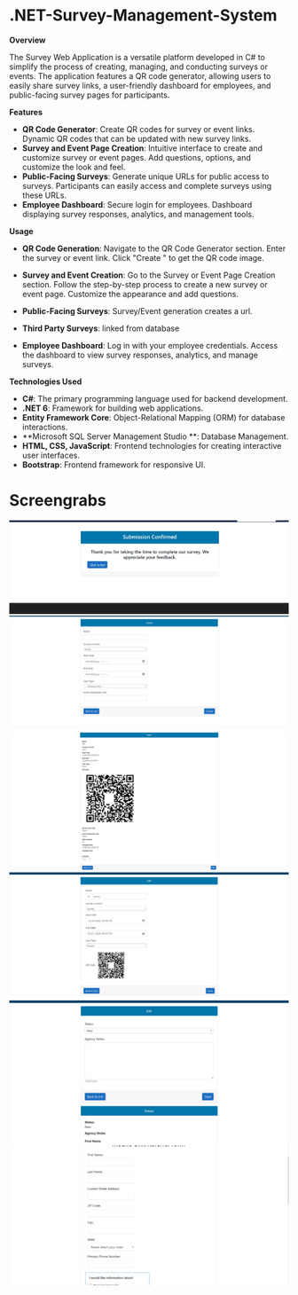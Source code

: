 # .NET-Survey-Management-System

**Overview**

The Survey Web Application is a versatile platform developed in C# to simplify the process of creating, managing, and conducting surveys or events. The application features a QR code generator, allowing users to easily share survey links, a user-friendly dashboard for employees, and public-facing survey pages for participants.

**Features**
- **QR Code Generator**:
Create QR codes for survey or event links.
Dynamic QR codes that can be updated with new survey links.
- **Survey and Event Page Creation**:
Intuitive interface to create and customize survey or event pages.
Add questions, options, and customize the look and feel.
- **Public-Facing Surveys**:
Generate unique URLs for public access to surveys.
Participants can easily access and complete surveys using these URLs.
- **Employee Dashboard**:
Secure login for employees.
Dashboard displaying survey responses, analytics, and management tools.

**Usage**

- **QR Code Generation**:
Navigate to the QR Code Generator section.
Enter the survey or event link.
Click "Create " to get the QR code image.

- **Survey and Event Creation**:
Go to the Survey or Event Page Creation section.
Follow the step-by-step process to create a new survey or event page.
Customize the appearance and add questions.

- **Public-Facing Surveys**: Survey/Event generation creates a url.

- **Third Party Surveys**: linked from database

- **Employee Dashboard**:
Log in with your employee credentials.
Access the dashboard to view survey responses, analytics, and manage surveys.

**Technologies Used**
- **C#**: The primary programming language used for backend development.
- **.NET 6**: Framework for building web applications.
- **Entity Framework Core**: Object-Relational Mapping (ORM) for database interactions.
- **Microsoft SQL Server Management Studio **: Database Management.
- **HTML, CSS, JavaScript**: Frontend technologies for creating interactive user interfaces.
- **Bootstrap**: Frontend framework for responsive UI.

# Screengrabs
![Confirmation_Survey_Page](./img/ConfirmationPage.png)
![Confirmation_Survey_Page](./img/S_Create.png)
![Confirmation_Survey_Page](./img/S_Details.png)
![Confirmation_Survey_Page](./img/S_Edit.png)
![Confirmation_Survey_Page](./img/S_Edit2.png)
![Confirmation_Survey_Page](./img/S_Form.png)

